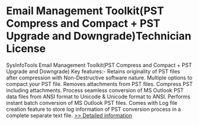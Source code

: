 # Email Management Toolkit(PST Compress and Compact + PST Upgrade and Downgrade)Technician License
SysInfoTools Email Management Toolkit(PST Compress and Compact + PST Upgrade and Downgrade)
Key features:-
Retains originality of PST files after compression with Non-Destructive software nature.
Multiple options to compact your PST file.
Removes attachments from PST files.
Compress PST including attachments.
Process seamless conversion of MS Outlook PST data files from ANSI format to Unicode & Unicode format to ANSI.
Performs instant batch conversion of MS Outlook PST files.
Comes with Log file creation feature to store log information of PST conversion process in a complete separate text file.
[>> Detailed information](https://secure.shareit.com/shareit/product.html?productid=300726414&affiliateid=200057808)